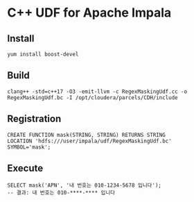 # C++ UDF for Apache Impala

## Install

```
yum install boost-devel
```

## Build

```
clang++ -std=c++17 -O3 -emit-llvm -c RegexMaskingUdf.cc -o RegexMaskingUdf.bc -I /opt/cloudera/parcels/CDH/include
```

## Registration

```
CREATE FUNCTION mask(STRING, STRING) RETURNS STRING
LOCATION 'hdfs:///user/impala/udf/RegexMaskingUdf.bc'
SYMBOL='mask';
```

## Execute

```
SELECT mask('APN', '내 번호는 010-1234-5678 입니다');
-- 결과: 내 번호는 010-****-**** 입니다
```


